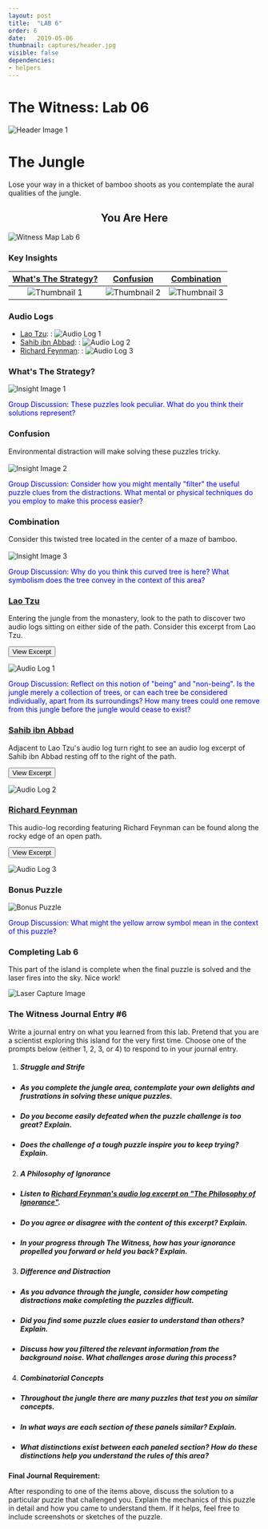 ```yaml
---
layout: post
title:  "LAB 6"
order: 6
date:   2019-05-06
thumbnail: captures/header.jpg
visible: false
dependencies:
- helpers
---
```


# **The Witness: Lab 06**

![Header Image 1](captures/header.jpg#header)
# The Jungle

Lose your way in a thicket of bamboo shoots as you contemplate the aural qualities of the jungle.

## <center>You Are Here</center>

![Witness Map Lab 6](captures/Witness_Map_Lab6.jpg#capture)

### Key Insights

| [What's The Strategy?](#whats-the-strategy) | [Confusion](#confusion) | [Combination](#combination) |
|:-:|:-:|:-:|
|![Thumbnail 1](captures/insight_1.jpg#thumbnail)| ![Thumbnail 2](captures/insight_2.jpg#thumbnail)| ![Thumbnail 3](captures/insight_3.jpg#thumbnail)|

### Audio Logs

- [Lao Tzu](#lao-tzu):
: ![Audio Log 1](captures/audio_log_1.jpg#audio_log)
- [Sahib ibn Abbad](#sahib-ibn-abbad):
: ![Audio Log 2](captures/audio_log_2.jpg#audio_log)
- [Richard Feynman](#richard-feynman):
: ![Audio Log 3](captures/audio_log_3.jpg#audio_log)

### What's The Strategy?

![Insight Image 1](captures/insight_1.jpg#capture)

<span style="color: blue">Group Discussion: These puzzles look peculiar. What do you think their solutions represent?</span>

### Confusion
Environmental distraction will make solving these puzzles tricky.
<br><br>
![Insight Image 2](captures/insight_2.jpg#capture)

<span style="color: blue">Group Discussion: Consider how you might mentally "filter" the useful puzzle clues from the distractions. What mental or physical techniques do you employ to make this process easier?</span>

### Combination
Consider this twisted tree located in the center of a maze of bamboo.
<br><br>
![Insight Image 3](captures/insight_3.jpg#capture)

<!-- Is this tree apart from the jungle, surrounded yet separate from it? Does the jungle encompass this tree, and all trees, individually, or together? How many bamboo shoots could one remove from this jungle before the jungle would cease to exist? -->

<span style="color: blue">
Group Discussion: Why do you think this curved tree is here? What symbolism does the tree convey in the context of this area?</span>

### [Lao Tzu](https://psychology.fas.harvard.edu/people/b-f-skinner)

Entering the jungle from the monastery, look to the path to discover two audio logs sitting on either side of the path. Consider this excerpt from Lao Tzu.

<button onclick="collapseExcerpt1()">View Excerpt</button>

<div id="excerpt1" style="display:none">
We join spokes together in a wheel,
but it is the center hole
that makes the wagon move.

We shape clay into a pot,
but it is the emptiness inside
that holds whatever we want.

We hammer wood for a house,
but it is the inner space
that makes it livable.

We work with being,
but non-being is what we use.

<br>---<br>
Lao Tzu, 6th century BC
</div>

![Audio Log 1](captures/audio_log_1.jpg#capture)

<span style="color: blue">Group Discussion: Reflect on this notion of "being" and "non-being". Is the jungle merely a collection of trees, or can each tree be considered individually, apart from its surroundings? How many trees could one remove from this jungle before the jungle would cease to exist?</span>

### [Sahib ibn Abbad](https://en.wikipedia.org/wiki/Sahib_ibn_Abbad)

Adjacent to Lao Tzu's audio log turn right to see an audio log excerpt of Sahib ibn Abbad resting off to the right of the path.  

<button onclick="collapseExcerpt2()">View Excerpt</button>

<div id="excerpt2" style="display:none">
The glass is transparent,
the wine transparent —

the two are similar,
the affair confused.

There seems to be wine
and no glass,
or glass
and no wine.

<br>---<br>
Sahib ibn Abbad, circa 990
</div>

![Audio Log 2](captures/audio_log_2.jpg#capture)

<!-- <span style="color: blue">[TEMP]</span> -->

### [Richard Feynman](https://www.nobelprize.org/prizes/literature/1913/tagore/biographical/)

This audio-log recording featuring Richard Feynman can be found along the rocky edge of an open path.

<button onclick="collapseExcerpt3()">View Excerpt</button>

<div id="excerpt3" style="display:none">

If we were not able or did not desire to look in any new direction,
if we did not have a doubt or recognize ignorance,

we would not get any new ideas.  
There would be nothing worth checking,
because we would know what is true.  

So what we call scientific knowledge today
is a body of statements of varying degrees of certainty.  

Some of them are most unsure; some of them are nearly sure;
but none is absolutely certain.  Scientists are used to this.  

We know that it is consistent to be able to live and not know.  

Some people say,
“How can you _live_ without knowing?” I do not know what they mean.

I always live without knowing.  That is easy.  
How you get to know is what I want to know.

This freedom to doubt is an important matter in the sciences
and, I believe, in other fields.  
It was born of a struggle.  

It was a struggle to be permitted to doubt, to be unsure.

And I do not want us to forget the importance of the struggle
and, by default, to let the thing fall away.  

I feel a responsibility as a scientist
who knows the great value
of a satisfactory philosophy of ignorance,

and the progress made possible by such a philosophy,
progress which is the fruit of freedom of thought.  

I feel a responsibility to proclaim the value of this freedom
and to teach that doubt is not to be feared,

but that it is to be welcomed
as the possibility of a new potential for human beings.

If you know that you are not sure,
you have a chance to improve the situation.  

I want to demand this freedom for future generations.

<br>---<br>
Richard Feynman, 1963
</div>

<!-- <span style="color: blue">[TEMP]</span> -->

![Audio Log 3](captures/audio_log_3.jpg#capture)

### Bonus Puzzle

![Bonus Puzzle](captures/bonus_puzzle.jpg#capture)

<span style="color: blue">Group Discussion: What might the yellow arrow symbol mean in the context of this puzzle?</span>

### Completing Lab 6

This part of the island is complete when the final puzzle is solved and the laser fires into the sky. Nice work!

![Laser Capture Image](captures/laser_capture.jpg#header)

### The Witness Journal Entry #6

Write a journal entry on what you learned from this lab. Pretend that you are a scientist exploring this island for the very first time. Choose one of the prompts below (either 1, 2, 3, or 4) to respond to in your journal entry.

1. ##### **Struggle and Strife**
  - ##### As you complete the jungle area, contemplate your own delights and frustrations in solving these unique puzzles.
  - ##### Do you become easily defeated when the puzzle challenge is too great? Explain.
  - ##### Does the challenge of a tough puzzle inspire you to keep trying? Explain.

2. ##### **A Philosophy of Ignorance**
  - ##### Listen to [Richard Feynman's audio log excerpt on "The Philosophy of Ignorance"](#richard-feynman).
  - ##### Do you agree or disagree with the content of this excerpt? Explain.
  - ##### In your progress through The Witness, how has your ignorance propelled you forward or held you back? Explain.

3. ##### **Difference and Distraction**
  - ##### As you advance through the jungle, consider how competing distractions make completing the puzzles difficult.
  - ##### Did you find some puzzle clues easier to understand than others? Explain.
  - ##### Discuss how you filtered the relevant information from the background noise. What challenges arose during this process?

4. ##### **Combinatorial Concepts**
  - ##### Throughout the jungle there are many puzzles that test you on similar concepts.
  - ##### In what ways are each section of these panels similar? Explain.
  - ##### What distinctions exist between each paneled section? How do these distinctions help you understand the rules of this area?

**Final Journal Requirement:**

After responding to one of the items above, discuss the solution to a particular puzzle that challenged you. Explain the mechanics of this puzzle in detail and how you came to understand them. If it helps, feel free to include screenshots or sketches of the puzzle.
